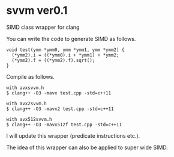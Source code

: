 # svvm ver0.1
SIMD class wrapper for clang

You can write the code to generate SIMD as follows.

```
void test(ymm *ymm0, ymm *ymm1, ymm *ymm2) {
  (*ymm2).i = ((*ymm0).i + *ymm1) + *ymm2;
  (*ymm2).f = ((*ymm2).f).sqrt();
}
```

Compile as follows.

```
with avxsvvm.h
$ clang++ -O3 -mavx test.cpp -std=c++11

with avx2svvm.h
$ clang++ -O3 -mavx2 test.cpp -std=c++11

with avx512svvm.h
$ clang++ -O3 -mavx512f test.cpp -std=c++11
```

I will update this wrapper (predicate instructions etc.).

The idea of this wrapper can also be applied to super wide SIMD.